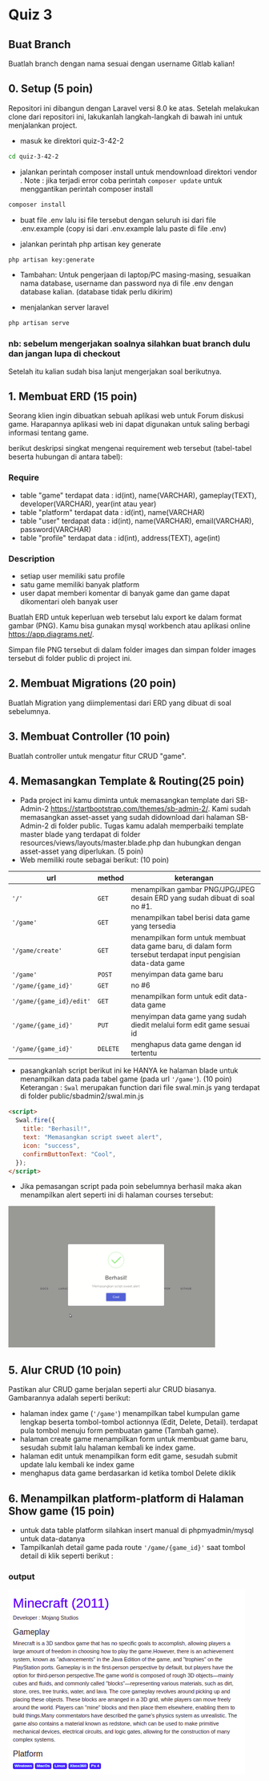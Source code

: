 # Quiz 3

## Buat Branch

Buatlah branch dengan nama sesuai dengan username Gitlab kalian!

## 0. Setup (5 poin)

Repositori ini dibangun dengan Laravel versi 8.0 ke atas. Setelah melakukan clone dari repositori ini, lakukanlah langkah-langkah di bawah ini untuk menjalankan project.

- masuk ke direktori quiz-3-42-2

```bash
cd quiz-3-42-2
```

- jalankan perintah composer install untuk mendownload direktori vendor . Note : jika terjadi error coba perintah `composer update` untuk menggantikan perintah composer install

```bash
composer install
```

- buat file .env lalu isi file tersebut dengan seluruh isi dari file .env.example (copy isi dari .env.example lalu paste di file .env)

- jalankan perintah php artisan key generate

```bash
php artisan key:generate
```

- Tambahan: Untuk pengerjaan di laptop/PC masing-masing, sesuaikan nama database, username dan password nya di file .env dengan database kalian. (database tidak perlu dikirim)

- menjalankan server laravel

```bash
php artisan serve
```

### nb: sebelum mengerjakan soalnya silahkan buat branch dulu dan jangan lupa di checkout

Setelah itu kalian sudah bisa lanjut mengerjakan soal berikutnya.

## 1. Membuat ERD (15 poin)

Seorang klien ingin dibuatkan sebuah aplikasi web untuk Forum diskusi game. Harapannya aplikasi web ini dapat digunakan untuk saling berbagi informasi tentang game.

berikut deskripsi singkat mengenai requirement web tersebut (tabel-tabel beserta hubungan di antara tabel):

### Require

- table "game" terdapat data : id(int), name(VARCHAR), gameplay(TEXT), developer(VARCHAR), year(int atau year)
- table "platform" terdapat data : id(int), name(VARCHAR)
- table "user" terdapat data : id(int), name(VARCHAR), email(VARCHAR), password(VARCHAR)
- table "profile" terdapat data : id(int), address(TEXT), age(int)

### Description

- setiap user memiliki satu profile
- satu game memiliki banyak platform
- user dapat memberi komentar di banyak game dan game dapat dikomentari oleh banyak user

Buatlah ERD untuk keperluan web tersebut lalu export ke dalam format gambar (PNG). Kamu bisa gunakan mysql workbench atau aplikasi online https://app.diagrams.net/.

Simpan file PNG tersebut di dalam folder images dan simpan folder images tersebut di folder public di project ini.

## 2. Membuat Migrations (20 poin)

Buatlah Migration yang diimplementasi dari ERD yang dibuat di soal sebelumnya.

## 3. Membuat Controller (10 poin)

Buatlah controller untuk mengatur fitur CRUD "game".

## 4. Memasangkan Template & Routing(25 poin)

- Pada project ini kamu diminta untuk memasangkan template dari SB-Admin-2 https://startbootstrap.com/themes/sb-admin-2/. Kami sudah memasangkan asset-asset yang sudah didownload dari halaman SB-Admin-2 di folder public. Tugas kamu adalah memperbaiki template master blade yang terdapat di folder resources/views/layouts/master.blade.php dan hubungkan dengan asset-asset yang diperlukan. (5 poin)
- Web memiliki route sebagai berikut: (10 poin)

| url                      | method   | keterangan                                                                                                    |
| ------------------------ | -------- | ------------------------------------------------------------------------------------------------------------- |
| `'/'`                    | `GET`    | menampilkan gambar PNG/JPG/JPEG desain ERD yang sudah dibuat di soal no #1.                                   |
| `'/game' `               | `GET`    | menampilkan tabel berisi data game yang tersedia                                                              |
| `'/game/create'`         | `GET`    | menampilkan form untuk membuat data game baru, di dalam form tersebut terdapat input pengisian data-data game |
| `'/game'`                | `POST`   | menyimpan data game baru                                                                                      |
| `'/game/{game_id}'`      | `GET`    | no #6                                                                                                         |
| `'/game/{game_id}/edit'` | `GET`    | menampilkan form untuk edit data-data game                                                                    |
| `'/game/{game_id}'`      | `PUT`    | menyimpan data game yang sudah diedit melalui form edit game sesuai id                                        |
| `'/game/{game_id}'`      | `DELETE` | menghapus data game dengan id tertentu                                                                        |

- pasangkanlah script berikut ini ke HANYA ke halaman blade untuk menampilkan data pada tabel game (pada url `'/game'`). (10 poin)
  Keterangan : `Swal` merupakan function dari file swal.min.js yang terdapat di folder public/sbadmin2/swal.min.js

```html
<script>
  Swal.fire({
    title: "Berhasil!",
    text: "Memasangkan script sweet alert",
    icon: "success",
    confirmButtonText: "Cool",
  });
</script>
```

- Jika pemasangan script pada poin sebelumnya berhasil maka akan menampilkan alert seperti ini di halaman courses tersebut:

![swal-example.gif](swal-example.gif?raw=true)

## 5. Alur CRUD (10 poin)

Pastikan alur CRUD game berjalan seperti alur CRUD biasanya. Gambarannya adalah seperti berikut:

- halaman index game (`'/game'`) menampilkan tabel kumpulan game lengkap beserta tombol-tombol actionnya (Edit, Delete, Detail). terdapat pula tombol menuju form pembuatan game (Tambah game).
- halaman create game menampilkan form untuk membuat game baru, sesudah submit lalu halaman kembali ke index game.
- halaman edit untuk menampilkan form edit game, sesudah submit update lalu kembali ke index game
- menghapus data game berdasarkan id ketika tombol Delete diklik

## 6. Menampilkan platform-platform di Halaman Show game (15 poin)

- untuk data table platform silahkan insert manual di phpmyadmin/mysql untuk data-datanya
- Tampilkanlah detail game pada route `'/game/{game_id}'` saat tombol detail di klik seperti berikut :

### output

![show-game.png](show-game.png?raw=true)
